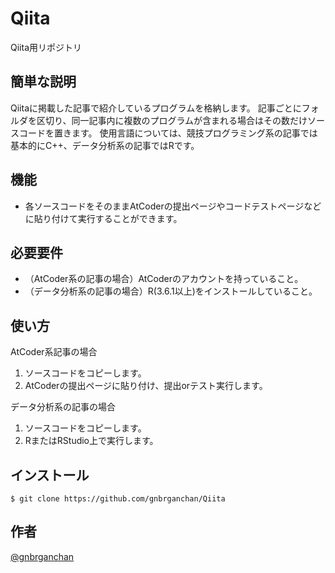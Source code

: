 # Qiita
Qiita用リポジトリ
 
## 簡単な説明
Qiitaに掲載した記事で紹介しているプログラムを格納します。
記事ごとにフォルダを区切り、同一記事内に複数のプログラムが含まれる場合はその数だけソースコードを置きます。
使用言語については、競技プログラミング系の記事では基本的にC++、データ分析系の記事ではRです。

 
## 機能
- 各ソースコードをそのままAtCoderの提出ページやコードテストページなどに貼り付けて実行することができます。
 
## 必要要件
- （AtCoder系の記事の場合）AtCoderのアカウントを持っていること。
- （データ分析系の記事の場合）R(3.6.1以上)をインストールしていること。
## 使い方
AtCoder系記事の場合
1. ソースコードをコピーします。
2. AtCoderの提出ページに貼り付け、提出orテスト実行します。

データ分析系の記事の場合
1. ソースコードをコピーします。
2. RまたはRStudio上で実行します。
 
## インストール
```
$ git clone https://github.com/gnbrganchan/Qiita
```
 
## 作者
[@gnbrganchan](https://twitter.com/gnbrganchan)
